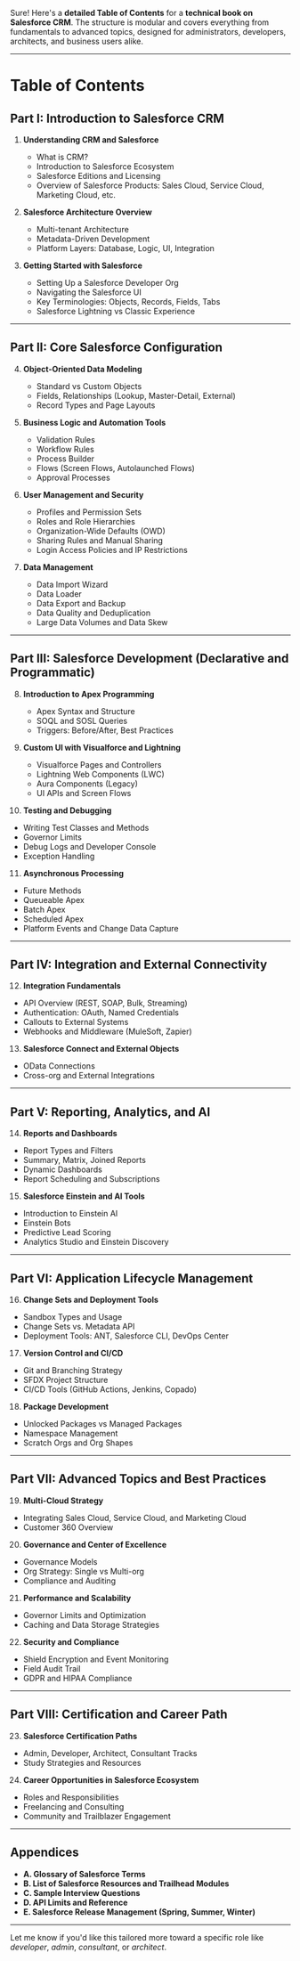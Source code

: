 Sure! Here's a **detailed Table of Contents** for a **technical book on Salesforce CRM**. The structure is modular and covers everything from fundamentals to advanced topics, designed for administrators, developers, architects, and business users alike.

---

# **Table of Contents**

## **Part I: Introduction to Salesforce CRM**
1. **Understanding CRM and Salesforce**
   - What is CRM?
   - Introduction to Salesforce Ecosystem
   - Salesforce Editions and Licensing
   - Overview of Salesforce Products: Sales Cloud, Service Cloud, Marketing Cloud, etc.

2. **Salesforce Architecture Overview**
   - Multi-tenant Architecture
   - Metadata-Driven Development
   - Platform Layers: Database, Logic, UI, Integration

3. **Getting Started with Salesforce**
   - Setting Up a Salesforce Developer Org
   - Navigating the Salesforce UI
   - Key Terminologies: Objects, Records, Fields, Tabs
   - Salesforce Lightning vs Classic Experience

---

## **Part II: Core Salesforce Configuration**
4. **Object-Oriented Data Modeling**
   - Standard vs Custom Objects
   - Fields, Relationships (Lookup, Master-Detail, External)
   - Record Types and Page Layouts

5. **Business Logic and Automation Tools**
   - Validation Rules
   - Workflow Rules
   - Process Builder
   - Flows (Screen Flows, Autolaunched Flows)
   - Approval Processes

6. **User Management and Security**
   - Profiles and Permission Sets
   - Roles and Role Hierarchies
   - Organization-Wide Defaults (OWD)
   - Sharing Rules and Manual Sharing
   - Login Access Policies and IP Restrictions

7. **Data Management**
   - Data Import Wizard
   - Data Loader
   - Data Export and Backup
   - Data Quality and Deduplication
   - Large Data Volumes and Data Skew

---

## **Part III: Salesforce Development (Declarative and Programmatic)**
8. **Introduction to Apex Programming**
   - Apex Syntax and Structure
   - SOQL and SOSL Queries
   - Triggers: Before/After, Best Practices

9. **Custom UI with Visualforce and Lightning**
   - Visualforce Pages and Controllers
   - Lightning Web Components (LWC)
   - Aura Components (Legacy)
   - UI APIs and Screen Flows

10. **Testing and Debugging**
   - Writing Test Classes and Methods
   - Governor Limits
   - Debug Logs and Developer Console
   - Exception Handling

11. **Asynchronous Processing**
   - Future Methods
   - Queueable Apex
   - Batch Apex
   - Scheduled Apex
   - Platform Events and Change Data Capture

---

## **Part IV: Integration and External Connectivity**
12. **Integration Fundamentals**
   - API Overview (REST, SOAP, Bulk, Streaming)
   - Authentication: OAuth, Named Credentials
   - Callouts to External Systems
   - Webhooks and Middleware (MuleSoft, Zapier)

13. **Salesforce Connect and External Objects**
   - OData Connections
   - Cross-org and External Integrations

---

## **Part V: Reporting, Analytics, and AI**
14. **Reports and Dashboards**
   - Report Types and Filters
   - Summary, Matrix, Joined Reports
   - Dynamic Dashboards
   - Report Scheduling and Subscriptions

15. **Salesforce Einstein and AI Tools**
   - Introduction to Einstein AI
   - Einstein Bots
   - Predictive Lead Scoring
   - Analytics Studio and Einstein Discovery

---

## **Part VI: Application Lifecycle Management**
16. **Change Sets and Deployment Tools**
   - Sandbox Types and Usage
   - Change Sets vs. Metadata API
   - Deployment Tools: ANT, Salesforce CLI, DevOps Center

17. **Version Control and CI/CD**
   - Git and Branching Strategy
   - SFDX Project Structure
   - CI/CD Tools (GitHub Actions, Jenkins, Copado)

18. **Package Development**
   - Unlocked Packages vs Managed Packages
   - Namespace Management
   - Scratch Orgs and Org Shapes

---

## **Part VII: Advanced Topics and Best Practices**
19. **Multi-Cloud Strategy**
   - Integrating Sales Cloud, Service Cloud, and Marketing Cloud
   - Customer 360 Overview

20. **Governance and Center of Excellence**
   - Governance Models
   - Org Strategy: Single vs Multi-org
   - Compliance and Auditing

21. **Performance and Scalability**
   - Governor Limits and Optimization
   - Caching and Data Storage Strategies

22. **Security and Compliance**
   - Shield Encryption and Event Monitoring
   - Field Audit Trail
   - GDPR and HIPAA Compliance

---

## **Part VIII: Certification and Career Path**
23. **Salesforce Certification Paths**
   - Admin, Developer, Architect, Consultant Tracks
   - Study Strategies and Resources

24. **Career Opportunities in Salesforce Ecosystem**
   - Roles and Responsibilities
   - Freelancing and Consulting
   - Community and Trailblazer Engagement

---

## **Appendices**
- **A. Glossary of Salesforce Terms**
- **B. List of Salesforce Resources and Trailhead Modules**
- **C. Sample Interview Questions**
- **D. API Limits and Reference**
- **E. Salesforce Release Management (Spring, Summer, Winter)**

---

Let me know if you'd like this tailored more toward a specific role like *developer*, *admin*, *consultant*, or *architect*.
